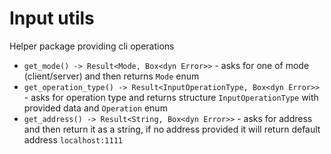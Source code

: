 # Input utils
Helper package providing cli operations

* `get_mode() -> Result<Mode, Box<dyn Error>>` - asks for one of mode (client/server) and then returns `Mode` enum
* `get_operation_type() -> Result<InputOperationType, Box<dyn Error>>` - asks for operation type and returns structure `InputOperationType` with provided data and `Operation` enum
* `get_address() -> Result<String, Box<dyn Error>>` - asks for address and then return it as a string, if no address provided it will return default address `localhost:1111`